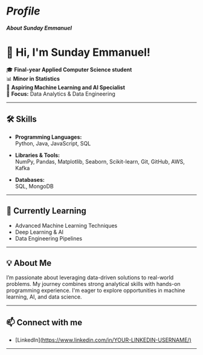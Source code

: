 # ***Profile***
***About Sunday Emmanuel***
# 👋 Hi, I'm Sunday Emmanuel!

🎓 **Final-year Applied Computer Science student**  
📊 **Minor in Statistics**  
🤖 **Aspiring Machine Learning and AI Specialist**  
🔬 **Focus:** Data Analytics & Data Engineering

---

## 🛠️ Skills

- **Programming Languages:**  
  Python, Java, JavaScript, SQL

- **Libraries & Tools:**  
  NumPy, Pandas, Matplotlib, Seaborn, Scikit-learn, Git, GitHub, AWS, Kafka

- **Databases:**  
  SQL, MongoDB

---

## 🌱 Currently Learning

- Advanced Machine Learning Techniques
- Deep Learning & AI
- Data Engineering Pipelines

---

## 💡 About Me

I’m passionate about leveraging data-driven solutions to real-world problems. My journey combines strong analytical skills with hands-on programming experience. I'm eager to explore opportunities in machine learning, AI, and data science.

---

## 📫 Connect with me

- [LinkedIn][(https://www.linkedin.com/in/YOUR-LINKEDIN-USERNAME/) ](https://www.linkedin.com/in/sunday-emmanuel-bbbb1b240/)

---

<!--

-->
